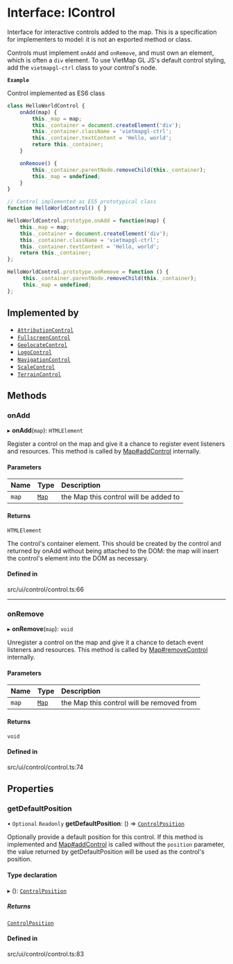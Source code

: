 # Interface: IControl

Interface for interactive controls added to the map. This is a
specification for implementers to model: it is not
an exported method or class.

Controls must implement `onAdd` and `onRemove`, and must own an
element, which is often a `div` element. To use VietMap GL JS's
default control styling, add the `vietmapgl-ctrl` class to your control's
node.

**`Example`**

Control implemented as ES6 class
```ts
class HelloWorldControl {
    onAdd(map) {
        this._map = map;
        this._container = document.createElement('div');
        this._container.className = 'vietmapgl-ctrl';
        this._container.textContent = 'Hello, world';
        return this._container;
    }

    onRemove() {
        this._container.parentNode.removeChild(this._container);
        this._map = undefined;
    }
}

// Control implemented as ES5 prototypical class
function HelloWorldControl() { }

HelloWorldControl.prototype.onAdd = function(map) {
    this._map = map;
    this._container = document.createElement('div');
    this._container.className = 'vietmapgl-ctrl';
    this._container.textContent = 'Hello, world';
    return this._container;
};

HelloWorldControl.prototype.onRemove = function () {
     this._container.parentNode.removeChild(this._container);
     this._map = undefined;
};
```

## Implemented by

- [`AttributionControl`](../classes/AttributionControl.md)
- [`FullscreenControl`](../classes/FullscreenControl.md)
- [`GeolocateControl`](../classes/GeolocateControl.md)
- [`LogoControl`](../classes/LogoControl.md)
- [`NavigationControl`](../classes/NavigationControl.md)
- [`ScaleControl`](../classes/ScaleControl.md)
- [`TerrainControl`](../classes/TerrainControl.md)

## Methods

### onAdd

▸ **onAdd**(`map`): `HTMLElement`

Register a control on the map and give it a chance to register event listeners
and resources. This method is called by [Map#addControl](../classes/Map.md#addcontrol)
internally.

#### Parameters

| Name | Type | Description |
| :------ | :------ | :------ |
| `map` | [`Map`](../classes/Map.md) | the Map this control will be added to |

#### Returns

`HTMLElement`

The control's container element. This should
be created by the control and returned by onAdd without being attached
to the DOM: the map will insert the control's element into the DOM
as necessary.

#### Defined in

src/ui/control/control.ts:66

___

### onRemove

▸ **onRemove**(`map`): `void`

Unregister a control on the map and give it a chance to detach event listeners
and resources. This method is called by [Map#removeControl](../classes/Map.md#removecontrol)
internally.

#### Parameters

| Name | Type | Description |
| :------ | :------ | :------ |
| `map` | [`Map`](../classes/Map.md) | the Map this control will be removed from |

#### Returns

`void`

#### Defined in

src/ui/control/control.ts:74

## Properties

### getDefaultPosition

• `Optional` `Readonly` **getDefaultPosition**: () => [`ControlPosition`](../types/ControlPosition.md)

Optionally provide a default position for this control. If this method
is implemented and [Map#addControl](../classes/Map.md#addcontrol) is called without the `position`
parameter, the value returned by getDefaultPosition will be used as the
control's position.

#### Type declaration

▸ (): [`ControlPosition`](../types/ControlPosition.md)

##### Returns

[`ControlPosition`](../types/ControlPosition.md)

#### Defined in

src/ui/control/control.ts:83
